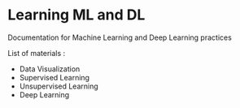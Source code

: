# Learning ML and DL
Documentation for Machine Learning and Deep Learning practices

List of materials :
  - Data Visualization
  - Supervised Learning
  - Unsupervised Learning
  - Deep Learning
